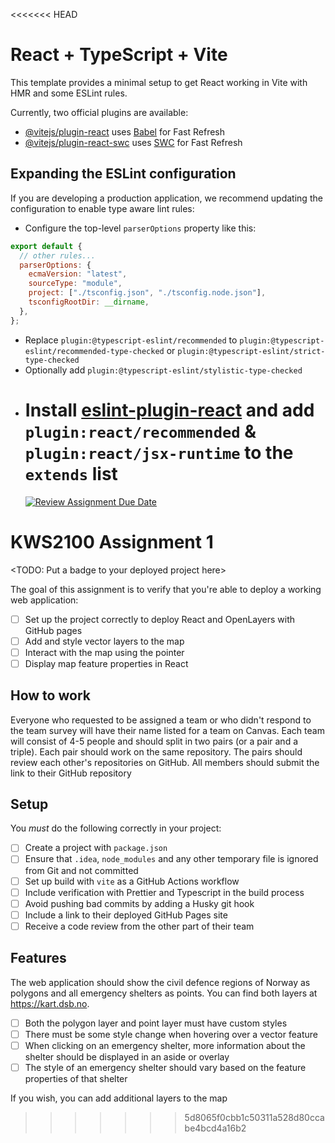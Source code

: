 <<<<<<< HEAD

# React + TypeScript + Vite

This template provides a minimal setup to get React working in Vite with HMR and some ESLint rules.

Currently, two official plugins are available:

- [@vitejs/plugin-react](https://github.com/vitejs/vite-plugin-react/blob/main/packages/plugin-react/README.md) uses [Babel](https://babeljs.io/) for Fast Refresh
- [@vitejs/plugin-react-swc](https://github.com/vitejs/vite-plugin-react-swc) uses [SWC](https://swc.rs/) for Fast Refresh

## Expanding the ESLint configuration

If you are developing a production application, we recommend updating the configuration to enable type aware lint rules:

- Configure the top-level `parserOptions` property like this:

```js
export default {
  // other rules...
  parserOptions: {
    ecmaVersion: "latest",
    sourceType: "module",
    project: ["./tsconfig.json", "./tsconfig.node.json"],
    tsconfigRootDir: __dirname,
  },
};
```

- Replace `plugin:@typescript-eslint/recommended` to `plugin:@typescript-eslint/recommended-type-checked` or `plugin:@typescript-eslint/strict-type-checked`
- Optionally add `plugin:@typescript-eslint/stylistic-type-checked`
- # Install [eslint-plugin-react](https://github.com/jsx-eslint/eslint-plugin-react) and add `plugin:react/recommended` & `plugin:react/jsx-runtime` to the `extends` list
  [![Review Assignment Due Date](https://classroom.github.com/assets/deadline-readme-button-24ddc0f5d75046c5622901739e7c5dd533143b0c8e959d652212380cedb1ea36.svg)](https://classroom.github.com/a/mTyX4mC8)

# KWS2100 Assignment 1

<TODO: Put a badge to your deployed project here>

The goal of this assignment is to verify that you're able to deploy a working web application:

- [ ] Set up the project correctly to deploy React and OpenLayers with GitHub pages
- [ ] Add and style vector layers to the map
- [ ] Interact with the map using the pointer
- [ ] Display map feature properties in React

## How to work

Everyone who requested to be assigned a team or who didn't respond to the team survey will have their name listed for a team on Canvas. Each team will consist of 4-5 people and should split in two pairs (or a pair and a triple). Each pair should work on the same repository. The pairs should review each other's repositories on GitHub. All members should submit the link to their GitHub repository

## Setup

You _must_ do the following correctly in your project:

- [ ] Create a project with `package.json`
- [ ] Ensure that `.idea`, `node_modules` and any other temporary file is ignored from Git and not committed
- [ ] Set up build with `vite` as a GitHub Actions workflow
- [ ] Include verification with Prettier and Typescript in the build process
- [ ] Avoid pushing bad commits by adding a Husky git hook
- [ ] Include a link to their deployed GitHub Pages site
- [ ] Receive a code review from the other part of their team

## Features

The web application should show the civil defence regions of Norway as polygons and all emergency shelters as points. You can find both layers at https://kart.dsb.no.

- [ ] Both the polygon layer and point layer must have custom styles
- [ ] There must be some style change when hovering over a vector feature
- [ ] When clicking on an emergency shelter, more information about the shelter should be displayed in an aside or overlay
- [ ] The style of an emergency shelter should vary based on the feature properties of that shelter

If you wish, you can add additional layers to the map

> > > > > > > 5d8065f0cbb1c50311a528d80ccabe4bcd4a16b2
